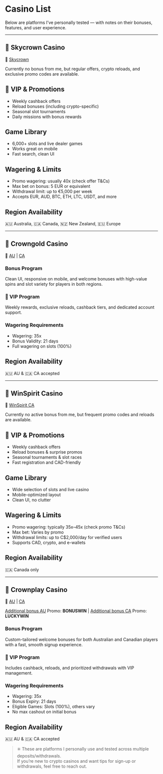 # Casino List

Below are platforms I’ve personally tested — with notes on their bonuses, features, and user experience.

---

## 🎰 Skycrown Casino  
🔗 [Skycrown](https://skycrownlink.com/oc5b0cbd8)

Currently no bonus from me, but regular offers, crypto reloads, and exclusive promo codes are available.

## 💎 VIP & Promotions  
- Weekly cashback offers  
- Reload bonuses (including crypto-specific)  
- Seasonal slot tournaments  
- Daily missions with bonus rewards  

## Game Library  
- 6,000+ slots and live dealer games  
- Works great on mobile  
- Fast search, clean UI

## Wagering & Limits  
- Promo wagering: usually 40x (check offer T&Cs)  
- Max bet on bonus: 5 EUR or equivalent  
- Withdrawal limit: up to €5,000 per week  
- Accepts EUR, AUD, BTC, ETH, LTC, USDT, and more

## Region Availability  
🇦🇺 Australia, 🇨🇦 Canada, 🇳🇿 New Zealand, 🇪🇺 Europe

---

## 🎰 Crowngold Casino  
🔗 [AU](https://crowngoldlink.com/odc360284) | [CA](https://crowngoldlink.com/o305ace35)

### Bonus Program
Clean UI, responsive on mobile, and welcome bonuses with high-value spins and slot variety for players in both regions.

### 💎 VIP Program
Weekly rewards, exclusive reloads, cashback tiers, and dedicated account support.

### Wagering Requirements
- Wagering: 35x  
- Bonus Validity: 21 days  
- Full wagering on slots (100%)  
## Region Availability
🇦🇺 AU & 🇨🇦 CA accepted

---

## 🎰 WinSpirit Casino  
🔗 [WinSpirit CA](https://winspirit-game.com/click?o=1&a=10131&c=79&link_id=10)

Currently no active bonus from me, but frequent promo codes and reloads are available.

## 💎 VIP & Promotions  
- Weekly cashback offers  
- Reload bonuses & surprise promos  
- Seasonal tournaments & slot races  
- Fast registration and CAD-friendly  

## Game Library  
- Wide selection of slots and live casino  
- Mobile-optimized layout  
- Clean UI, no clutter

## Wagering & Limits  
- Promo wagering: typically 35x–45x (check promo T&Cs)  
- Max bet: Varies by promo  
- Withdrawal limits: up to C$2,000/day for verified users  
- Supports CAD, crypto, and e-wallets  

## Region Availability  
🇨🇦 Canada only

---

## 🎰 Crownplay Casino  
🔗 [AU](https://crownplaylink.com/o1c87552a) | [CA](https://crownplaylink.com/o012b7cba)

[Additional bonus AU](https://crownplaylink.com/oddba5598) Promo: **BONUSWIN** | [Additional bonus CA](https://crownplaylink.com/o30e82146) Promo: **LUCKYWIN**
### Bonus Program
Custom-tailored welcome bonuses for both Australian and Canadian players with a fast, smooth signup experience.

### 💎 VIP Program
Includes cashback, reloads, and prioritized withdrawals with VIP management.

### Wagering Requirements
- Wagering: 35x  
- Bonus Expiry: 21 days  
- Eligible Games: Slots (100%), others vary  
- No max cashout on initial bonus  
## Region Availability
🇦🇺 AU & 🇨🇦 CA accepted


> ✳️ These are platforms I personally use and tested across multiple deposits/withdrawals.  
> If you’re new to crypto casinos and want tips for sign-up or withdrawals, feel free to reach out.
 
